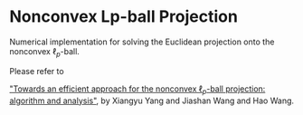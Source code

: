 # Nonconvex Lp-ball Projection
Numerical implementation for solving the Euclidean projection onto the nonconvex $\ell_p$-ball.

Please refer to

["Towards an efficient approach for the nonconvex $\ell_p$-ball projection: algorithm and analysis"](https://arxiv.org/abs/2101.01350), by Xiangyu Yang and Jiashan Wang and Hao Wang.

